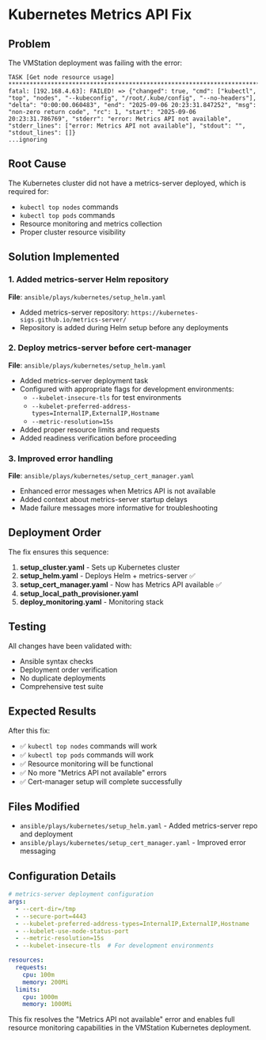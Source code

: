 # Kubernetes Metrics API Fix

## Problem
The VMStation deployment was failing with the error:
```
TASK [Get node resource usage] *************************************************************************
fatal: [192.168.4.63]: FAILED! => {"changed": true, "cmd": ["kubectl", "top", "nodes", "--kubeconfig", "/root/.kube/config", "--no-headers"], "delta": "0:00:00.060483", "end": "2025-09-06 20:23:31.847252", "msg": "non-zero return code", "rc": 1, "start": "2025-09-06 20:23:31.786769", "stderr": "error: Metrics API not available", "stderr_lines": ["error: Metrics API not available"], "stdout": "", "stdout_lines": []}
...ignoring
```

## Root Cause
The Kubernetes cluster did not have a metrics-server deployed, which is required for:
- `kubectl top nodes` commands
- `kubectl top pods` commands
- Resource monitoring and metrics collection
- Proper cluster resource visibility

## Solution Implemented

### 1. Added metrics-server Helm repository
**File**: `ansible/plays/kubernetes/setup_helm.yaml`
- Added metrics-server repository: `https://kubernetes-sigs.github.io/metrics-server/`
- Repository is added during Helm setup before any deployments

### 2. Deploy metrics-server before cert-manager
**File**: `ansible/plays/kubernetes/setup_helm.yaml`
- Added metrics-server deployment task
- Configured with appropriate flags for development environments:
  - `--kubelet-insecure-tls` for test environments
  - `--kubelet-preferred-address-types=InternalIP,ExternalIP,Hostname`
  - `--metric-resolution=15s`
- Added proper resource limits and requests
- Added readiness verification before proceeding

### 3. Improved error handling
**File**: `ansible/plays/kubernetes/setup_cert_manager.yaml`
- Enhanced error messages when Metrics API is not available
- Added context about metrics-server startup delays
- Made failure messages more informative for troubleshooting

## Deployment Order
The fix ensures this sequence:
1. **setup_cluster.yaml** - Sets up Kubernetes cluster
2. **setup_helm.yaml** - Deploys Helm + metrics-server ✅
3. **setup_cert_manager.yaml** - Now has Metrics API available ✅
4. **setup_local_path_provisioner.yaml**
5. **deploy_monitoring.yaml** - Monitoring stack

## Testing
All changes have been validated with:
- Ansible syntax checks
- Deployment order verification
- No duplicate deployments
- Comprehensive test suite

## Expected Results
After this fix:
- ✅ `kubectl top nodes` commands will work
- ✅ `kubectl top pods` commands will work  
- ✅ Resource monitoring will be functional
- ✅ No more "Metrics API not available" errors
- ✅ Cert-manager setup will complete successfully

## Files Modified
- `ansible/plays/kubernetes/setup_helm.yaml` - Added metrics-server repo and deployment
- `ansible/plays/kubernetes/setup_cert_manager.yaml` - Improved error messaging

## Configuration Details
```yaml
# metrics-server deployment configuration
args:
  - --cert-dir=/tmp
  - --secure-port=4443
  - --kubelet-preferred-address-types=InternalIP,ExternalIP,Hostname
  - --kubelet-use-node-status-port
  - --metric-resolution=15s
  - --kubelet-insecure-tls  # For development environments

resources:
  requests:
    cpu: 100m
    memory: 200Mi
  limits:
    cpu: 1000m
    memory: 1000Mi
```

This fix resolves the "Metrics API not available" error and enables full resource monitoring capabilities in the VMStation Kubernetes deployment.